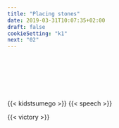 ```yaml
---
title: "Placing stones"
date: 2019-03-31T10:07:35+02:00
draft: false
cookieSetting: "k1"
next: "02"
---
```

<br><br><br><br><br>

{{< kidstsumego >}}
{{< speech >}}

<script>
{{< bubble id=text1 shownext="▶" sgf="empty" pic="hi" >}}Hey there, [name], my name is Sam (short for Samurai). This is my favorite game - *Go/. I love it!{{< /bubble >}}

{{< bubble id=text2 shownext="▶" sgf="empty" pic="sad" >}}But I am not very good at it.{{< /bubble >}}

{{< bubble id=text3 shownext="DEAL" sgf="empty" pic="check" >}}Tell you what though, I will teach you the rules, and you will help me get better. Deal?{{< /bubble >}}

{{< bubble id=text4 shownext="▶" sgf="empty" pic="yes" >}}Awesome! Grown-ups like playing on bigger boards, but we will start on a small one. It is more fun and full of exciting fighting.{{< /bubble >}}

{{< bubble id=text5 shownext="none" sgf="1-1" pic="play" >}}You will have black stones, and I will have white. In go, the *black player plays first/ and then we take turns. You can play anywhere you want, but for now try the very center of the board - where E and 5 meet.{{< /bubble >}}

</script>

{{< victory >}}

